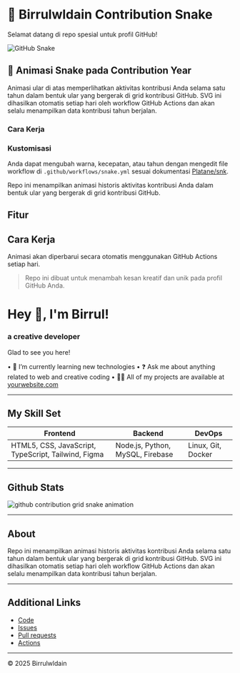 # 🐍 Birrulwldain Contribution Snake

Selamat datang di repo spesial untuk profil GitHub!

![GitHub Snake](https://github.com/birrulwldain/birrulwldain/blob/output/github-contribution-grid-snake.svg)

## 🎉 Animasi Snake pada Contribution Year
Animasi ular di atas memperlihatkan aktivitas kontribusi Anda selama satu tahun dalam bentuk ular yang bergerak di grid kontribusi GitHub. SVG ini dihasilkan otomatis setiap hari oleh workflow GitHub Actions dan akan selalu menampilkan data kontribusi tahun berjalan.

### Cara Kerja

### Kustomisasi
Anda dapat mengubah warna, kecepatan, atau tahun dengan mengedit file workflow di `.github/workflows/snake.yml` sesuai dokumentasi [Platane/snk](https://github.com/Platane/snk).

Repo ini menampilkan animasi historis aktivitas kontribusi Anda dalam bentuk ular yang bergerak di grid kontribusi GitHub.

## Fitur

## Cara Kerja
Animasi akan diperbarui secara otomatis menggunakan GitHub Actions setiap hari.


> Repo ini dibuat untuk menambah kesan kreatif dan unik pada profil GitHub Anda.
# Hey 👋, I'm Birrul!

### a creative developer

Glad to see you here!

• 🌱 I’m currently learning new technologies
• ❓ Ask me about anything related to web and creative coding
• 👨‍💻 All of my projects are available at [yourwebsite.com](http://yourwebsite.com/)

---

## My Skill Set
| Frontend | Backend | DevOps |
| --- | --- | --- |
| HTML5, CSS, JavaScript, TypeScript, Tailwind, Figma | Node.js, Python, MySQL, Firebase | Linux, Git, Docker |

---

## Github Stats

![github contribution grid snake animation](https://github.com/birrulwldain/birrulwldain/blob/output/github-contribution-grid-snake.svg)

---

## About
Repo ini menampilkan animasi historis aktivitas kontribusi Anda selama satu tahun dalam bentuk ular yang bergerak di grid kontribusi GitHub. SVG ini dihasilkan otomatis setiap hari oleh workflow GitHub Actions dan akan selalu menampilkan data kontribusi tahun berjalan.

---

## Additional Links
- [Code](https://github.com/birrulwldain/birrulwldain)
- [Issues](https://github.com/birrulwldain/birrulwldain/issues)
- [Pull requests](https://github.com/birrulwldain/birrulwldain/pulls)
- [Actions](https://github.com/birrulwldain/birrulwldain/actions)

---

© 2025 Birrulwldain
